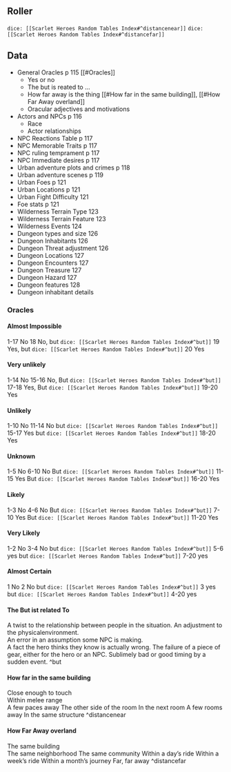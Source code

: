 ## Roller
`dice: [[Scarlet Heroes Random Tables Index#^distancenear]]`
`dice: [[Scarlet Heroes Random Tables Index#^distancefar]]`
## Data
- General Oracles p 115 [[#Oracles]]
	- Yes or no
	- The but is reated to ...
	- How far away is the thing [[#How far in the same building]], [[#How Far Away overland]]
	- Oracular adjectives and motivations
- Actors and NPCs p 116
	- Race
	- Actor relationships
- NPC Reactions Table p 117
- NPC Memorable Traits p 117
- NPC ruling temprament p 117
- NPC Immediate desires p 117
- Urban adventure plots and crimes p 118
- Urban adventure scenes p 119
- Urban Foes p 121
- Urban Locations p 121 
- Urban Fight Difficulty 121
- Foe stats p 121
- Wilderness Terrain Type 123
- Wilderness Terrain Feature 123
- Wilderness Events 124
- Dungeon types and size 126
- Dungeon Inhabitants 126
- Dungeon Threat adjustment 126
- Dungeon Locations 127
- Dungeon Encounters 127
- Dungeon Treasure 127
- Dungeon Hazard 127
- Dungeon features 128
- Dungeon inhabitant details

### Oracles
#### Almost Impossible
1-17 No
18 No, but `dice: [[Scarlet Heroes Random Tables Index#^but]]`
19 Yes, but `dice: [[Scarlet Heroes Random Tables Index#^but]]`
20 Yes

#### Very unlikely
1-14 No
15-16 No, But  `dice: [[Scarlet Heroes Random Tables Index#^but]]`
17-18 Yes, But  `dice: [[Scarlet Heroes Random Tables Index#^but]]`
19-20 Yes

#### Unlikely
1-10 No
11-14 No but  `dice: [[Scarlet Heroes Random Tables Index#^but]]`
15-17 Yes but `dice: [[Scarlet Heroes Random Tables Index#^but]]`
18-20 Yes

#### Unknown
1-5 No
6-10 No But `dice: [[Scarlet Heroes Random Tables Index#^but]]`
11-15 Yes But `dice: [[Scarlet Heroes Random Tables Index#^but]]`
16-20 Yes

#### Likely
1-3 No
4-6 No But `dice: [[Scarlet Heroes Random Tables Index#^but]]`
7-10 Yes But `dice: [[Scarlet Heroes Random Tables Index#^but]]`
11-20 Yes

#### Very Likely
1-2 No
3-4 No but `dice: [[Scarlet Heroes Random Tables Index#^but]]`
5-6 yes but `dice: [[Scarlet Heroes Random Tables Index#^but]]`
7-20 yes

#### Almost Certain
1 No
2 No but `dice: [[Scarlet Heroes Random Tables Index#^but]]`
3 yes but `dice: [[Scarlet Heroes Random Tables Index#^but]]`
4-20 yes

#### The But ist related To

A twist to the relationship between people in the situation. 
An adjustment to the physicalenvironment.  
An error in an assumption some NPC is making.  
A fact the hero thinks they know is actually wrong.
The failure of a piece of gear, either for the hero or an NPC. 
Sublimely bad or good timing by a sudden event.
^but


#### How far in the same building
Close enough to touch   
Within melee range  
A few paces away 
The other side of the room 
In the next room
A few rooms away
In the same structure
^distancenear

#### How Far Away overland
The same building  
The same neighborhood 
The same community 
Within a day’s ride 
Within a week’s ride
Within a month’s journey
Far, far away
^distancefar